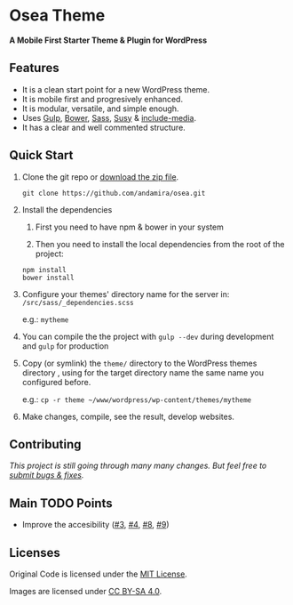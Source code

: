 # Osea Theme

**A Mobile First Starter Theme & Plugin for WordPress**

## Features

- It is a clean start point for a new WordPress theme.
- It is mobile first and progresively enhanced.
- It is modular, versatile, and simple enough.
- Uses [Gulp](http://gulpjs.com/), [Bower](http://bower.io/), [Sass](http://sass-lang.com/), [Susy](http://susy.oddbird.net/) & [include-media](https://github.com/eduardoboucas/include-media).
- It has a clear and well commented structure.


## Quick Start

1. Clone the git repo or [download the zip file](https://github.com/andamira/osea/archive/master.zip).

	`git clone https://github.com/andamira/osea.git`

1. Install the dependencies

	1. First you need to have npm & bower in your system

	1. Then you need to install the local dependencies from the root of the project:
	```
	npm install
	bower install
	```

1. Configure your themes' directory name for the server in: `/src/sass/_dependencies.scss`

	e.g.: `mytheme`

1. You can compile the the project with `gulp --dev` during development and `gulp` for production

1. Copy (or symlink) the `theme/` directory to the WordPress themes directory , using for the target directory name the same name you configured before.

	e.g.: `cp -r theme ~/www/wordpress/wp-content/themes/mytheme`

1. Make changes, compile, see the result, develop websites.


## Contributing

_This project is still going through many many changes. But feel free to [submit bugs & fixes](https://github.com/andamira/osea/issues)._

## Main TODO Points

- Improve the accesibility ([#3](https://github.com/andamira/osea/issues/3), [#4](https://github.com/andamira/osea/issues/4), [#8](https://github.com/andamira/osea/issues/8), [#9](https://github.com/andamira/osea/issues/9))

## Licenses

Original Code is licensed under the [MIT License](http://opensource.org/licenses/MIT).

Images are licensed under [CC BY-SA 4.0](https://creativecommons.org/licenses/by-sa/4.0/).


